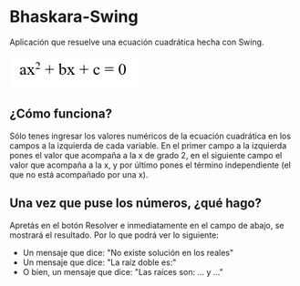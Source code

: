 # Bhaskara-Swing

Aplicación que resuelve una ecuación cuadrática hecha con Swing.

![formula_de_bhaskara.PNG](https://raw.githubusercontent.com/GabrielFierro/Bhaskara-Swing/master/formula_de_bhaskara.PNG)

## ¿Cómo funciona?

Sólo tenes ingresar los valores numéricos de la ecuación cuadrática en los campos a la izquierda de cada variable.
En el primer campo a la izquierda pones el valor que acompaña a la x de grado 2, en el siguiente campo el valor que acompaña a la x, y por último pones el término independiente (el que no está acompañado por una x).

## Una vez que puse los números, ¿qué hago?

Apretás en el botón Resolver e inmediatamente en el campo de abajo, se mostrará el resultado. Por lo que podrá ver lo siguiente:

  - Un mensaje que dice: "No existe solución en los reales"
  - Un mensaje que dice: "La raíz doble es:"
  - O bien, un mensaje que dice: "Las raíces son: ... y ..."
